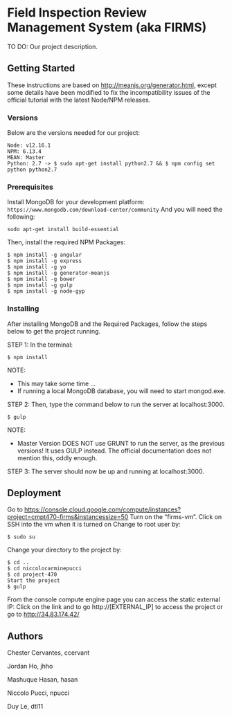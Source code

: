 # Field Inspection Review Management System (aka FIRMS)

TO DO: Our project description. 

## Getting Started

These instructions are based on http://meanjs.org/generator.html, except some details have been modified to fix the incompatibility issues of the official tutorial with the latest Node/NPM releases.

### Versions

Below are the versions needed for our project:

```
Node: v12.16.1
NPM: 6.13.4
MEAN: Master
Python: 2.7 -> $ sudo apt-get install python2.7 && $ npm config set python python2.7
```

### Prerequisites
Install MongoDB for your development platform: ```https://www.mongodb.com/download-center/community```
And you will need the following:
```
sudo apt-get install build-essential
```

Then, install the required NPM Packages:

```
$ npm install -g angular
$ npm install -g express
$ npm install -g yo
$ npm install -g generator-meanjs
$ npm install -g bower
$ npm install -g gulp
$ npm install -g node-gyp
```

### Installing

After installing MongoDB and the Required Packages, follow the steps below to get the project running. 

STEP 1:
In the terminal:
```
$ npm install
```
NOTE: 
* This may take some time ...
* If running a local MongoDB database, you will need to start mongod.exe.

STEP 2:
Then, type the command below to run the server at localhost:3000.
```
$ gulp
```
NOTE:
- Master Version DOES NOT use GRUNT to run the server, as the previous versions! It uses GULP instead. The official documentation does not mention this, oddly enough.

STEP 3:
The server should now be up and running at localhost:3000.

## Deployment
Go to https://console.cloud.google.com/compute/instances?project=cmpt470-firms&instancessize=50
Turn on the “firms-vm”.
Click on SSH into the vm when it is turned on
Change to root user by:
```
$ sudo su
```

Change your directory to the project by:
```
$ cd ..
$ cd niccolocarminepucci
$ cd project-470
Start the project
$ gulp
```

From the console compute engine page you can access the static external IP:
Click on the link and to go http://[EXTERNAL_IP] to access the project
or 
go to http://34.83.174.42/


## Authors
Chester Cervantes, ccervant

Jordan Ho, jhho

Mashuque Hasan, hasan

Niccolo Pucci, npucci

Duy Le, dtl11

